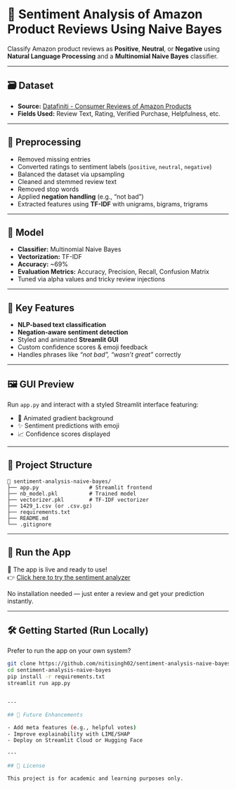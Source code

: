 # 💬 Sentiment Analysis of Amazon Product Reviews Using Naive Bayes

Classify Amazon product reviews as **Positive**, **Neutral**, or **Negative** using **Natural Language Processing** and a **Multinomial Naive Bayes** classifier.

---

## 🗃️ Dataset

- **Source:** [Datafiniti - Consumer Reviews of Amazon Products](https://data.world/datafiniti/consumer-reviews-of-amazon-products)
- **Fields Used:** Review Text, Rating, Verified Purchase, Helpfulness, etc.

---

## 🧽 Preprocessing

- Removed missing entries  
- Converted ratings to sentiment labels (`positive`, `neutral`, `negative`)  
- Balanced the dataset via upsampling  
- Cleaned and stemmed review text  
- Removed stop words  
- Applied **negation handling** (e.g., “not bad”)  
- Extracted features using **TF-IDF** with unigrams, bigrams, trigrams

---

## 🤖 Model

- **Classifier:** Multinomial Naive Bayes  
- **Vectorization:** TF-IDF  
- **Accuracy:** ~69%  
- **Evaluation Metrics:** Accuracy, Precision, Recall, Confusion Matrix  
- Tuned via alpha values and tricky review injections

---

## 🎯 Key Features

- **NLP-based text classification**  
- **Negation-aware sentiment detection**  
- Styled and animated **Streamlit GUI**  
- Custom confidence scores & emoji feedback  
- Handles phrases like *“not bad”, “wasn’t great”* correctly

---

## 🖼️ GUI Preview

Run `app.py` and interact with a styled Streamlit interface featuring:

- 🎨 Animated gradient background  
- ✨ Sentiment predictions with emoji  
- 📈 Confidence scores displayed

---

## 🧩 Project Structure

```
📁 sentiment-analysis-naive-bayes/
├── app.py                # Streamlit frontend
├── nb_model.pkl          # Trained model
├── vectorizer.pkl        # TF-IDF vectorizer
├── 1429_1.csv (or .csv.gz)
├── requirements.txt
├── README.md
└── .gitignore
```

---

## 🚀 Run the App

🎉 The app is live and ready to use!  
👉 [Click here to try the sentiment analyzer](https://your-app-link.streamlit.app)

No installation needed — just enter a review and get your prediction instantly.

---

## 🛠️ Getting Started (Run Locally)

Prefer to run the app on your own system?

```bash
git clone https://github.com/nitisingh02/sentiment-analysis-naive-bayes.git
cd sentiment-analysis-naive-bayes
pip install -r requirements.txt
streamlit run app.py


---

## 🌱 Future Enhancements

- Add meta features (e.g., helpful votes)  
- Improve explainability with LIME/SHAP  
- Deploy on Streamlit Cloud or Hugging Face

---

## 📜 License

This project is for academic and learning purposes only.